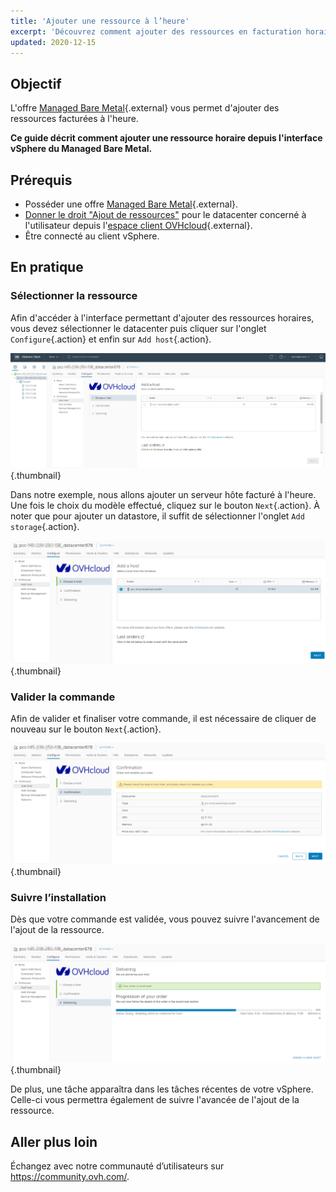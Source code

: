 ```yaml
---
title: 'Ajouter une ressource à l’heure'
excerpt: 'Découvrez comment ajouter des ressources en facturation horaire'
updated: 2020-12-15
---
```



## Objectif

L'offre [Managed Bare Metal](https://www.ovhcloud.com/fr/managed-bare-metal/){.external} vous permet d'ajouter des ressources facturées à l'heure.

**Ce guide décrit comment ajouter une ressource horaire depuis l'interface vSphere du Managed Bare Metal.**

## Prérequis

* Posséder une offre [Managed Bare Metal](https://www.ovhcloud.com/fr/managed-bare-metal/){.external}.
* [Donner le droit "Ajout de ressources"](/pages/bare_metal_cloud/managed_bare_metal/change-user-rights) pour le datacenter concerné à l'utilisateur depuis l'[espace client OVHcloud](https://www.ovh.com/auth/?action=gotomanager&from=https://www.ovh.com/fr/&ovhSubsidiary=fr){.external}.
* Être connecté au client vSphere.

## En pratique

### Sélectionner la ressource

Afin d'accéder à l'interface permettant d'ajouter des ressources horaires, vous devez sélectionner le datacenter puis cliquer sur l'onglet `Configure`{.action} et enfin sur `Add host`{.action}.

![Ajout d'un host](images/addhost_ess_01.png){.thumbnail}

Dans notre exemple, nous allons ajouter un serveur hôte facturé à l'heure. Une fois le choix du modèle effectué, cliquez sur le bouton `Next`{.action}. À noter que pour ajouter un datastore, il suffit de sélectionner l'onglet `Add storage`{.action}.

![Ajout d'un host](images/addhost_ess_02.png){.thumbnail}


### Valider la commande

Afin de valider et finaliser votre commande, il est nécessaire de cliquer de nouveau sur le bouton `Next`{.action}.

![Confirmation de commande](images/addhost_ess_03.png){.thumbnail}

### Suivre l’installation

Dès que votre commande est validée, vous pouvez suivre l'avancement de l'ajout de la ressource.

![suivi d'installation](images/addhost_ess_04.png){.thumbnail}

De plus, une tâche apparaîtra dans les tâches récentes de votre vSphere. Celle-ci vous permettra également de suivre l'avancée de l'ajout de la ressource.


## Aller plus loin

Échangez avec notre communauté d’utilisateurs sur <https://community.ovh.com/>.
